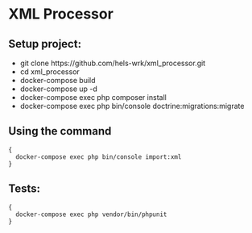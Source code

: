 <h1>XML Processor</h1>

 <h2>Setup project:</h2>

<ul>
  <li>git clone https://github.com/hels-wrk/xml_processor.git</li>
  <li>cd xml_processor</li>
  <li>docker-compose build</li>
  <li>docker-compose up -d</li>
  <li>docker-compose exec php composer install</li>
  <li>docker-compose exec php bin/console doctrine:migrations:migrate</li>
</ul>
 
 <h2>Using the command</h2>
  <pre><code>{
  docker-compose exec php bin/console import:xml
}</code></pre>  

<h2>Tests:</h2>

  <pre><code>{
  docker-compose exec php vendor/bin/phpunit
}</code></pre>  
